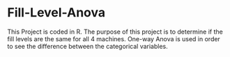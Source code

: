 # Fill-Level-Anova
This Project is coded in R. The purpose of this project is to determine if the fill levels are the same for all 4 machines. One-way Anova is used in order to see the difference between the categorical variables. 
